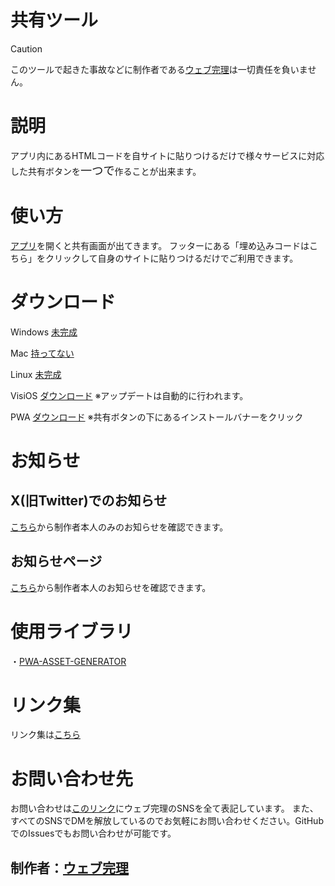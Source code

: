 # 共有ツール

>[!CAUTION]
>このツールで起きた事故などに制作者である[ウェブ完理](https://webfullsympathy.github.io)は一切責任を負いません。

# 説明
アプリ内にあるHTMLコードを自サイトに貼りつけるだけで様々サービスに対応した共有ボタンを<span style="font-size: 130%;">一つで</span>作ることが出来ます。

# 使い方
[アプリ](https://share-tool.vercel.app)を開くと共有画面が出てきます。
フッターにある「埋め込みコードはこちら」をクリックして自身のサイトに貼りつけるだけでご利用できます。

# ダウンロード
Windows
[未完成]()

Mac
[持ってない]()

Linux
[未完成]()

VisiOS
[ダウンロード](https://drive.google.com/file/d/1cvxKbwBtlVXBM7vIRLsMlVO4ywFzf7b5/view)
※アップデートは自動的に行われます。

PWA
[ダウンロード](https://share-tool.vercel.app)
※共有ボタンの下にあるインストールバナーをクリック

# お知らせ
## X(旧Twitter)でのお知らせ
[こちら](https://x.com/search?q=from%3Awebfullsympathy+%23%E5%85%B1%E6%9C%89%E3%83%84%E3%83%BC%E3%83%AB_%E3%82%A6%E3%82%A7%E3%83%96%E5%AE%8C%E7%90%86)から制作者本人のみのお知らせを確認できます。
## お知らせページ
[こちら](https://flawless-pancake-f2b.notion.site/1166e1c012538078af71d00a6849647b)から制作者本人のお知らせを確認できます。

# 使用ライブラリ
・[PWA-ASSET-GENERATOR](https://www.npmjs.com/package/pwa-asset-generator)

# リンク集
リンク集は[こちら](https://lit.link/sharetool)

# お問い合わせ先
お問い合わせは[このリンク](https://lit.link/webfullsympathy)にウェブ完理のSNSを全て表記しています。
また、すべてのSNSでDMを解放しているのでお気軽にお問い合わせください。GitHubでのIssuesでもお問い合わせが可能です。

## 制作者：[ウェブ完理](https://webfullsympathy.github.io/)
